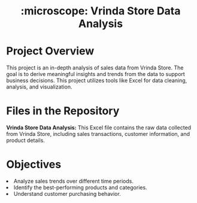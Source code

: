 <h1 align='center'> :microscope: Vrinda Store Data Analysis </h1>

# Project Overview

This project is an in-depth analysis of sales data from Vrinda Store. The goal is to derive meaningful insights and trends from the data to support business decisions. This project utilizes tools like Excel for data cleaning, analysis, and visualization.

# Files in the Repository
**Vrinda Store Data Analysis:** This Excel file contains the raw data collected from Vrinda Store, including sales transactions, customer information, and product details.

# Objectives
<li>Analyze sales trends over different time periods.</li>
<li>Identify the best-performing products and categories.</li>
<li>Understand customer purchasing behavior.</li>

